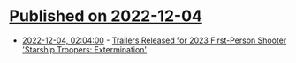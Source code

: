 # [Published on 2022-12-04](index.md)

* [2022-12-04, 02:04:00](https://games.slashdot.org/story/22/12/04/006207/trailers-released-for-2023-first-person-shooter-starship-troopers-extermination?utm_source=rss1.0mainlinkanon&utm_medium=feed) - [Trailers Released for 2023 First-Person Shooter 'Starship Troopers: Extermination'](https://games.slashdot.org/story/22/12/04/006207/trailers-released-for-2023-first-person-shooter-starship-troopers-extermination?utm_source=rss1.0mainlinkanon&utm_medium=feed)
